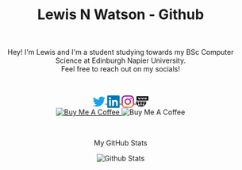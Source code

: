 <h1 align="center">Lewis N Watson - Github</h1>

<br><p align="center">Hey! I'm Lewis and I'm a student studying towards my BSc Computer Science at Edinburgh Napier University. <br>
Feel free to reach out on my socials!</p><br>

<!-- SOCIALS -->
<p align="center">
<a align="center" href="https://twitter.com/lewisnwatson">
  <img align="center" alt="Lewis N Watson | Twitter" width="25px" src="https://raw.githubusercontent.com/lewiswatson55/lewiswatson55/master/assets/twitter.svg" />
<a align="center" href="https://www.linkedin.com/in/lewisnwatson/">
  <img align="center" alt="Lewis N Watson | Linkedin" width="25px" src="https://raw.githubusercontent.com/lewiswatson55/lewiswatson55/master/assets/linkedin.svg" />
</a>
  <a align="center" href="https://www.linkedin.com/in/lewisnwatson/">
  <img align="center" alt="Lewis N Watson | Instagram" width="25px" src="https://raw.githubusercontent.com/lewiswatson55/lewiswatson55/master/assets/instagram.svg" />
</a>
  <a align="center" href="https://lnwatson.co.uk">
  <img align="center" alt="Lewis N Watson | Website" width="25px" src="https://raw.githubusercontent.com/lewiswatson55/lewiswatson55/master/assets/web.svg" />
</a>
<br>
<a href="https://www.buymeacoffee.com/lewisnwatson" target="_blank">
  <img src="https://cdn.buymeacoffee.com/buttons/v2/default-black.png" alt="Buy Me A Coffee" width="75" >
</a>
<img src="https://visitor-badge.glitch.me/badge?page_id=lewisnwatson.readme" alt="Buy Me A Coffee" width="75" >
</p>

<br>

<p align="center"> My GitHub Stats </p>

<p align="center"> <img src="https://github-readme-stats.vercel.app/api?username=lewiswatson55&show_icons=true&theme=gotham" alt="Github Stats" />
